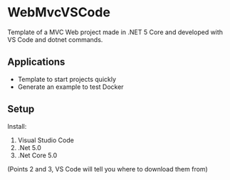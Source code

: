 # WebMvcVSCode
Template of a MVC Web project made in .NET 5 Core and developed with VS Code and dotnet commands.

## Applications
- Template to start projects quickly
- Generate an example to test Docker

## Setup
Install:
1. Visual Studio Code
2. .Net 5.0
3. .Net Core 5.0

(Points 2 and 3, VS Code will tell you where to download them from)
